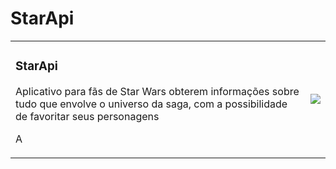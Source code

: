 # StarApi
<div>
<table border="0">
  <tr>
    <td>
    <h3> StarApi</h3>
<p>Aplicativo para fãs de Star Wars obterem informações sobre tudo que envolve o universo da saga, com a possibilidade de favoritar seus personagens </p> 
<p> <p>
<p>A</p>
<p> </p>
<p> </p>
    </td>
    <td>
    <img src="agr.png">
    </td>
  </tr>
</table>

